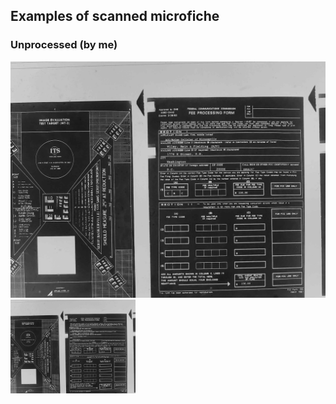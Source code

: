 ## Examples of scanned microfiche

### Unprocessed (by me)

![feeform.jpg](microfiche/feeform.jpg)
<img src="microfiche/feeform.jpg" width="200">

